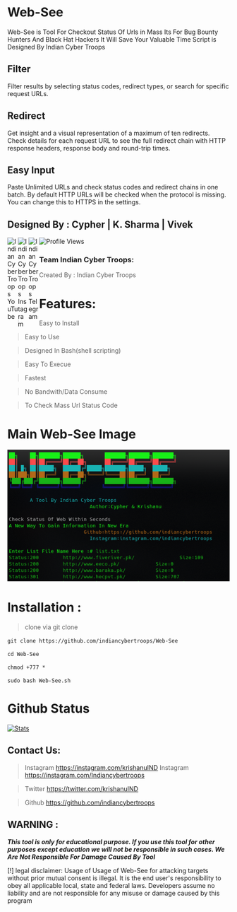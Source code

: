 # Web-See
Web-See is Tool For Checkout Status Of Urls in Mass Its For Bug Bounty Hunters And Black Hat Hackers It Will Save Your Valuable Time  Script is Designed By Indian Cyber Troops
## Filter
Filter results by selecting status codes, redirect types, or search for specific request URLs.
## Redirect
Get insight and a visual representation of a maximum of ten redirects. Check details for each request URL to see the full redirect chain with HTTP response headers, response body and round-trip times.
## Easy Input 
Paste Unlimited URLs and check status codes and redirect chains in one batch. By default HTTP URLs will be checked when the protocol is missing. You can change this to HTTPS in the settings.

## Designed By : Cypher | K. Sharma | Vivek
<p>
 <a href="https://www.youtube.com/c/indiancybertroops">
    <img align="left" alt="Indian Cyber Troops YouTube" width="24px" src="https://cdn.jsdelivr.net/npm/simple-icons@3.2.0/icons/youtube.svg" />
  </a>
    <a href="https://instagram.com/indiancybertroops">
    <img align="left" alt="Indian Cyber Troops Instagram" width="24px" src="https://cdn.jsdelivr.net/npm/simple-icons@3.2.0/icons/instagram.svg" />
  </a>
     <a href="https://t.me/indiancybertroops">
    <img align="left" alt="Indian Cyber Troops Telegram" width="24px" src="https://cdn.jsdelivr.net/npm/simple-icons@3.2.0/icons/telegram.svg" />
  </a>

</p>
   
   ![Profile Views](https://hits.seeyoufarm.com/api/count/incr/badge.svg?url=https://github.com/indiancybertroopsy/&title=Profile%20Views)


### Team Indian Cyber Troops:
>Created By : Indian Cyber Troops

# Features:
>Easy to Install

>Easy to Use

>Designed In Bash(shell scripting)

>Easy To Execue

>Fastest 

>No Bandwith/Data Consume

>To Check Mass Url Status Code

# Main Web-See Image
![](Screenshot_20220615_000727.png)
# Installation :
> clone via git clone

```
git clone https://github.com/indiancybertroops/Web-See
```
```
cd Web-See
```
```
chmod +777 *
```
```
sudo bash Web-See.sh
```



# Github Status
[![Stats](https://github-stats-alpha.vercel.app/api/?username=indiancybertroops&cc=fff&tc=DF7431&ic=DF7431 "Stats")](https://github.com/indiancybertroops "Stats")<br>

## Contact Us: 


>Instagram
https://instagram.com/krishanuIND
>Instagram
https://instagram.com/Indiancybertroops


>Twitter
https://twitter.com/krishanuIND


>Github
https://github.com/indiancybertroops

## WARNING : 
***This tool is only for educational purpose. If you use this tool for other purposes except education we will not be responsible in such cases. We Are Not Responsible For Damage Caused By Tool***

[!] legal disclaimer: Usage of Usage of Web-See  for attacking targets without prior mutual consent is illegal. It is the end user's responsibility to obey all applicable local, state and federal laws. Developers assume no liability and are not responsible for any misuse or damage caused by this program
